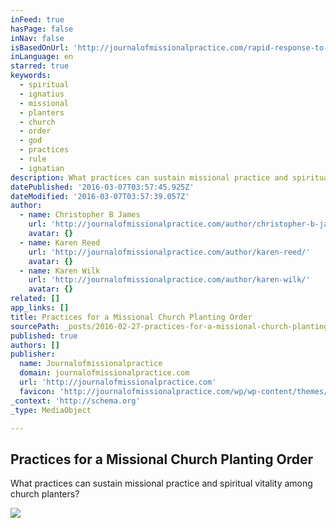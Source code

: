 ```yaml
---
inFeed: true
hasPage: false
inNav: false
isBasedOnUrl: 'http://journalofmissionalpractice.com/rapid-response-to-practices-for-a-missional-church-planting-order-by-christopher-b-james/'
inLanguage: en
starred: true
keywords:
  - spiritual
  - ignatius
  - missional
  - planters
  - church
  - order
  - god
  - practices
  - rule
  - ignatian
description: What practices can sustain missional practice and spiritual vitality among church planters?
datePublished: '2016-03-07T03:57:45.925Z'
dateModified: '2016-03-07T03:57:39.057Z'
author:
  - name: Christopher B James
    url: 'http://journalofmissionalpractice.com/author/christopher-b-james/'
    avatar: {}
  - name: Karen Reed
    url: 'http://journalofmissionalpractice.com/author/karen-reed/'
    avatar: {}
  - name: Karen Wilk
    url: 'http://journalofmissionalpractice.com/author/karen-wilk/'
    avatar: {}
related: []
app_links: []
title: Practices for a Missional Church Planting Order
sourcePath: _posts/2016-02-27-practices-for-a-missional-church-planting-order.md
published: true
authors: []
publisher:
  name: Journalofmissionalpractice
  domain: journalofmissionalpractice.com
  url: 'http://journalofmissionalpractice.com'
  favicon: 'http://journalofmissionalpractice.com/wp/wp-content/themes/fp_letour-child/favicon.ico'
_context: 'http://schema.org'
_type: MediaObject

---
```

<article style=""><h1>Practices for a Missional Church Planting Order</h1><p>What practices can sustain missional practice and spiritual vitality among church planters?</p><img src="https://s3-us-west-2.amazonaws.com/the-grid-img/p/226c12ac4273ca791c3eba95966781f18e57533b.jpg" /></article>